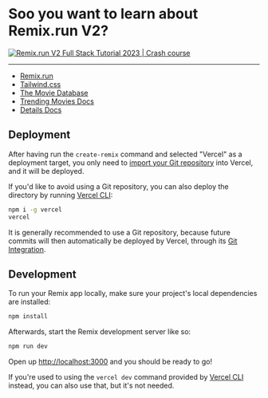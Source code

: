 # Soo you want to learn about Remix.run V2?

[![Remix.run V2 Full Stack Tutorial 2023 | Crash course](https://img.youtube.com/vi/Z_33-pco_aA/0.jpg)](https://www.youtube.com/watch?v=Z_33-pco_aA)


-------------



- [Remix.run](https://remix.run/)
- [Tailwind.css](https://tailwindcss.com/)
- [The Movie Database](https://www.themoviedb.org/)
- [Trending Movies Docs](https://developer.themoviedb.org/reference/trending-movies)
- [Details Docs](https://developer.themoviedb.org/reference/movie-details)

  


## Deployment

After having run the `create-remix` command and selected "Vercel" as a deployment target, you only need to [import your Git repository](https://vercel.com/new) into Vercel, and it will be deployed.

If you'd like to avoid using a Git repository, you can also deploy the directory by running [Vercel CLI](https://vercel.com/cli):

```sh
npm i -g vercel
vercel
```

It is generally recommended to use a Git repository, because future commits will then automatically be deployed by Vercel, through its [Git Integration](https://vercel.com/docs/concepts/git).

## Development

To run your Remix app locally, make sure your project's local dependencies are installed:

```sh
npm install
```

Afterwards, start the Remix development server like so:

```sh
npm run dev
```

Open up [http://localhost:3000](http://localhost:3000) and you should be ready to go!

If you're used to using the `vercel dev` command provided by [Vercel CLI](https://vercel.com/cli) instead, you can also use that, but it's not needed.

